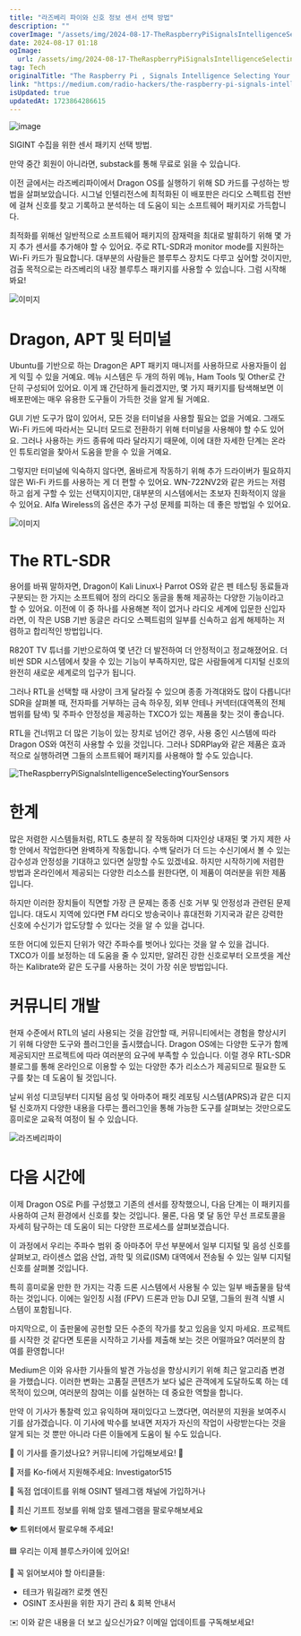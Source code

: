 ```yaml
---
title: "라즈베리 파이와 신호 정보 센서 선택 방법"
description: ""
coverImage: "/assets/img/2024-08-17-TheRaspberryPiSignalsIntelligenceSelectingYourSensors_0.png"
date: 2024-08-17 01:18
ogImage: 
  url: /assets/img/2024-08-17-TheRaspberryPiSignalsIntelligenceSelectingYourSensors_0.png
tag: Tech
originalTitle: "The Raspberry Pi , Signals Intelligence Selecting Your Sensors"
link: "https://medium.com/radio-hackers/the-raspberry-pi-signals-intelligence-selecting-your-sensors-1e340c39abcb"
isUpdated: true
updatedAt: 1723864286615
---
```



![image](/assets/img/2024-08-17-TheRaspberryPiSignalsIntelligenceSelectingYourSensors_0.png)

SIGINT 수집을 위한 센서 패키지 선택 방법.

만약 중간 회원이 아니라면, substack를 통해 무료로 읽을 수 있습니다.

이전 글에서는 라즈베리파이에서 Dragon OS를 실행하기 위해 SD 카드를 구성하는 방법을 살펴보았습니다. 시그널 인텔리전스에 최적화된 이 배포판은 라디오 스펙트럼 전반에 걸쳐 신호를 찾고 기록하고 분석하는 데 도움이 되는 소프트웨어 패키지로 가득합니다.

<div class="content-ad"></div>

최적화를 위해선 일반적으로 소프트웨어 패키지의 잠재력을 최대로 발휘하기 위해 몇 가지 추가 센서를 추가해야 할 수 있어요. 주로 RTL-SDR과 monitor mode를 지원하는 Wi-Fi 카드가 필요합니다. 대부분의 사람들은 블루투스 장치도 다루고 싶어할 것이지만, 검출 목적으로는 라즈베리의 내장 블루투스 패키지를 사용할 수 있습니다. 그럼 시작해봐요!

![이미지](/assets/img/2024-08-17-TheRaspberryPiSignalsIntelligenceSelectingYourSensors_1.png)

# Dragon, APT 및 터미널

Ubuntu를 기반으로 하는 Dragon은 APT 패키지 매니저를 사용하므로 사용자들이 쉽게 익힐 수 있을 거예요. 메뉴 시스템은 두 개의 하위 메뉴, Ham Tools 및 Other로 간단히 구성되어 있어요. 이게 꽤 간단하게 들리겠지만, 몇 가지 패키지를 탐색해보면 이 배포판에는 매우 유용한 도구들이 가득한 것을 알게 될 거예요.

<div class="content-ad"></div>

GUI 기반 도구가 많이 있어서, 모든 것을 터미널을 사용할 필요는 없을 거예요. 그래도 Wi-Fi 카드에 따라서는 모니터 모드로 전환하기 위해 터미널을 사용해야 할 수도 있어요. 그러나 사용하는 카드 종류에 따라 달라지기 때문에, 이에 대한 자세한 단계는 온라인 튜토리얼을 찾아서 도움을 받을 수 있을 거예요.

그렇지만 터미널에 익숙하지 않다면, 올바르게 작동하기 위해 추가 드라이버가 필요하지 않은 Wi-Fi 카드를 사용하는 게 더 편할 수 있어요. WN-722NV2와 같은 카드는 저렴하고 쉽게 구할 수 있는 선택지이지만, 대부분의 시스템에서는 초보자 친화적이지 않을 수 있어요. Alfa Wireless의 옵션은 추가 구성 문제를 피하는 데 좋은 방법일 수 있어요.

![이미지](/assets/img/2024-08-17-TheRaspberryPiSignalsIntelligenceSelectingYourSensors_2.png)

# The RTL-SDR

<div class="content-ad"></div>

용어를 바꿔 말하자면, Dragon이 Kali Linux나 Parrot OS와 같은 펜 테스팅 동료들과 구분되는 한 가지는 소프트웨어 정의 라디오 동글을 통해 제공하는 다양한 기능이라고 할 수 있어요. 이전에 이 중 하나를 사용해본 적이 없거나 라디오 세계에 입문한 신입자라면, 이 작은 USB 기반 동글은 라디오 스펙트럼의 일부를 신속하고 쉽게 해제하는 저렴하고 합리적인 방법입니다.

R820T TV 튜너를 기반으로하여 몇 년간 더 발전하여 더 안정적이고 정교해졌어요. 더 비싼 SDR 시스템에서 찾을 수 있는 기능이 부족하지만, 많은 사람들에게 디지털 신호의 완전히 새로운 세계로의 입구가 됩니다.

그러나 RTL을 선택할 때 사양이 크게 달라질 수 있으며 종종 가격대와도 많이 다릅니다! SDR을 살펴볼 때, 전자파를 거부하는 금속 하우징, 외부 안테나 커넥터(대역폭의 전체 범위를 탐색) 및 주파수 안정성을 제공하는 TXCO가 있는 제품을 찾는 것이 좋습니다.

RTL을 건너뛰고 더 많은 기능이 있는 장치로 넘어간 경우, 사용 중인 시스템에 따라 Dragon OS와 여전히 사용할 수 있을 것입니다. 그러나 SDRPlay와 같은 제품은 효과적으로 실행하려면 그들의 소프트웨어 패키지를 사용해야 할 수도 있습니다.

<div class="content-ad"></div>

![TheRaspberryPiSignalsIntelligenceSelectingYourSensors](/assets/img/2024-08-17-TheRaspberryPiSignalsIntelligenceSelectingYourSensors_3.png)

# 한계

많은 저렴한 시스템들처럼, RTL도 충분히 잘 작동하며 디자인상 내재된 몇 가지 제한 사항 안에서 작업한다면 완벽하게 작동합니다. 수백 달러가 더 드는 수신기에서 볼 수 있는 감수성과 안정성을 기대하고 있다면 실망할 수도 있겠네요. 하지만 시작하기에 저렴한 방법과 온라인에서 제공되는 다양한 리소스를 원한다면, 이 제품이 여러분을 위한 제품입니다.

하지만 이러한 장치들이 직면할 가장 큰 문제는 종종 신호 거부 및 안정성과 관련된 문제입니다. 대도시 지역에 있다면 FM 라디오 방송국이나 휴대전화 기지국과 같은 강력한 신호에 수신기가 압도당할 수 있다는 것을 알 수 있을 겁니다.

<div class="content-ad"></div>

또한 어디에 있든지 단위가 약간 주파수를 벗어나 있다는 것을 알 수 있을 겁니다. TXCO가 이를 보정하는 데 도움을 줄 수 있지만, 알려진 강한 신호로부터 오프셋을 계산하는 Kalibrate와 같은 도구를 사용하는 것이 가장 쉬운 방법입니다.

# 커뮤니티 개발

현재 수준에서 RTL의 널리 사용되는 것을 감안할 때, 커뮤니티에서는 경험을 향상시키기 위해 다양한 도구와 플러그인을 출시했습니다. Dragon OS에는 다양한 도구가 함께 제공되지만 프로젝트에 따라 여러분의 요구에 부족할 수 있습니다. 이럴 경우 RTL-SDR 블로그를 통해 온라인으로 이용할 수 있는 다양한 추가 리소스가 제공되므로 필요한 도구를 찾는 데 도움이 될 것입니다.

날씨 위성 디코딩부터 디지털 음성 및 아마추어 패킷 레포팅 시스템(APRS)과 같은 디지털 신호까지 다양한 내용을 다루는 플러그인을 통해 가능한 도구를 살펴보는 것만으로도 흥미로운 교육적 여정이 될 수 있습니다.

<div class="content-ad"></div>


![라즈베리파이](/assets/img/2024-08-17-TheRaspberryPiSignalsIntelligenceSelectingYourSensors_4.png)

# 다음 시간에

이제 Dragon OS로 Pi를 구성했고 기존의 센서를 장착했으니, 다음 단계는 이 패키지를 사용하여 근처 환경에서 신호를 찾는 것입니다. 물론, 다음 몇 달 동안 무선 프로토콜을 자세히 탐구하는 데 도움이 되는 다양한 프로세스를 살펴보겠습니다.

이 과정에서 우리는 주파수 범위 중 아마추어 무선 부분에서 일부 디지털 및 음성 신호를 살펴보고, 라이센스 없음 산업, 과학 및 의료(ISM) 대역에서 전송될 수 있는 일부 디지털 신호를 살펴볼 것입니다.


<div class="content-ad"></div>

특히 흥미로울 만한 한 가지는 각종 드론 시스템에서 사용될 수 있는 일부 배출물을 탐색하는 것입니다. 이에는 일인칭 시점 (FPV) 드론과 만능 DJI 모델, 그들의 원격 식별 시스템이 포함됩니다.

마지막으로, 이 출판물에 공헌할 모든 수준의 작가를 찾고 있음을 잊지 마세요. 프로젝트를 시작한 것 같다면 토론을 시작하고 기사를 제출해 보는 것은 어떨까요? 여러분의 참여를 환영합니다!

Medium은 이와 유사한 기사들의 발견 가능성을 향상시키기 위해 최근 알고리즘 변경을 가했습니다. 이러한 변화는 고품질 콘텐츠가 보다 넓은 관객에게 도달하도록 하는 데 목적이 있으며, 여러분의 참여는 이를 실현하는 데 중요한 역할을 합니다.

만약 이 기사가 통찰력 있고 유익하며 재미있다고 느꼈다면, 여러분의 지원을 보여주시기를 삼가겠습니다. 이 기사에 박수를 보내면 저자가 자신의 작업이 사랑받는다는 것을 알게 되는 것 뿐만 아니라 다른 이들에게 도움이 될 수도 있습니다.

<div class="content-ad"></div>

🌟 이 기사를 즐기셨나요? 커뮤니티에 가입해보세요! 🌟

💙 저를 Ko-fi에서 지원해주세요: Investigator515

📢 독점 업데이트를 위해 OSINT 텔레그램 채널에 가입하거나

📢 최신 기프트 정보를 위해 암호 텔레그램을 팔로우해보세요

<div class="content-ad"></div>

🐦 트위터에서 팔로우해 주세요!

🟦 우리는 이제 블루스카이에 있어요!

🔗 꼭 읽어보셔야 할 아티클들:
- 테크가 뭐길래?! 로켓 엔진
- OSINT 조사원을 위한 자기 관리 & 회복 안내서

<div class="content-ad"></div>

✉️ 이와 같은 내용을 더 보고 싶으신가요? 이메일 업데이트를 구독해보세요!
